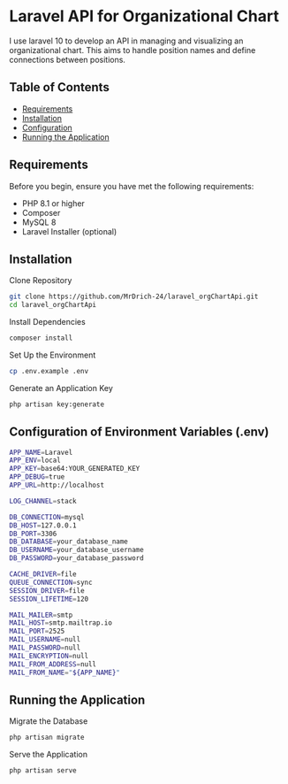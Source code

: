 # Laravel API for Organizational Chart
I use laravel 10 to develop an API in managing and visualizing an organizational chart. This aims to handle position names and define connections between positions.

## Table of Contents
- [Requirements](#requirements)
- [Installation](#installation)
- [Configuration](#configuration)
- [Running the Application](#running-the-application)

## Requirements
Before you begin, ensure you have met the following requirements:
- PHP 8.1 or higher
- Composer
- MySQL 8
- Laravel Installer (optional)

## Installation

Clone Repository
```bash
git clone https://github.com/MrDrich-24/laravel_orgChartApi.git
cd laravel_orgChartApi
```

Install Dependencies
```bash
composer install
```

Set Up the Environment
```bash
cp .env.example .env
```

Generate an Application Key
```bash
php artisan key:generate
```

## Configuration of Environment Variables (.env)
```bash
APP_NAME=Laravel
APP_ENV=local
APP_KEY=base64:YOUR_GENERATED_KEY
APP_DEBUG=true
APP_URL=http://localhost

LOG_CHANNEL=stack

DB_CONNECTION=mysql
DB_HOST=127.0.0.1
DB_PORT=3306
DB_DATABASE=your_database_name
DB_USERNAME=your_database_username
DB_PASSWORD=your_database_password

CACHE_DRIVER=file
QUEUE_CONNECTION=sync
SESSION_DRIVER=file
SESSION_LIFETIME=120

MAIL_MAILER=smtp
MAIL_HOST=smtp.mailtrap.io
MAIL_PORT=2525
MAIL_USERNAME=null
MAIL_PASSWORD=null
MAIL_ENCRYPTION=null
MAIL_FROM_ADDRESS=null
MAIL_FROM_NAME="${APP_NAME}"
```

## Running the Application

Migrate the Database
```bash
php artisan migrate
```

Serve the Application
```bash
php artisan serve
```